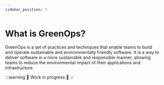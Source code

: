 ```yaml
---
sidebar_position: 3
---
```


# What is GreenOps?

GreenOps is a set of practices and techniques that enable teams to build and operate sustainable and environmentally friendly software. It is a way to deliver software in a more sustainable and responsible manner, allowing teams to reduce the environmental impact of their applications and infrastructure.

:::warning
🚧 Work in progress 🚧
:::